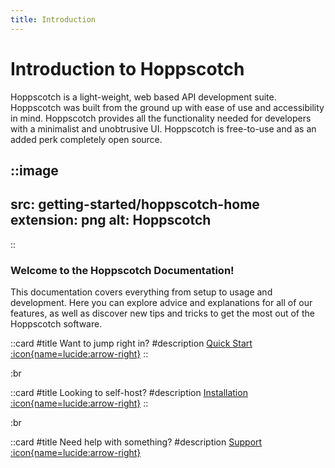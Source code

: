 ```yaml
---
title: Introduction
---
```


# Introduction to Hoppscotch

Hoppscotch is a light-weight, web based API development suite. Hoppscotch was built from the ground up with ease of use and accessibility in mind. Hoppscotch provides all the functionality needed for developers with a minimalist and unobtrusive UI. Hoppscotch is free-to-use and as an added perk completely open source.

::image
---
src: getting-started/hoppscotch-home
extension: png
alt: Hoppscotch
---
::

### Welcome to the Hoppscotch Documentation!

This documentation covers everything from setup to usage and development. Here you can explore advice and explanations for all of our features, as well as discover new tips and tricks to get the most out of the Hoppscotch software.

::card
#title
Want to jump right in?
#description
[Quick Start :icon{name=lucide:arrow-right}](/documentation/getting-started/quick-start)
::

:br

::card
#title
Looking to self-host?
#description
[Installation :icon{name=lucide:arrow-right}](/documentation/self-host/getting-started)
::

:br

::card
#title
Need help with something?
#description
[Support :icon{name=lucide:arrow-right}](/support/getting-started/introduction)
